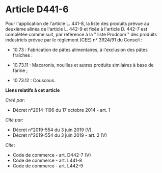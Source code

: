 # Article D441-6

Pour l'application de l'article L. 441-8, la liste des produits prévue au deuxième alinéa de l'article L. 442-9 et fixée à
l'article D. 442-7 est complétée comme suit, par référence à la " liste Prodcom " des produits industriels prévue par le
règlement (CEE) n° 3924/91 du Conseil :

- 10.73 : Fabrication de pâtes alimentaires, à l'exclusion des pâtes fraîches :

- 10.73.11 : Macaronis, nouilles et autres produits similaires à base de farine ;

- 10.73.12 : Couscous.

**Liens relatifs à cet article**

_Créé par_:

  - Décret n°2014-1196 du 17 octobre 2014 - art. 1

_Cité par_:

  - Décret n°2019-554 du 3 juin 2019 (V)
  - Décret n°2019-554 du 3 juin 2019 - art. 2 (V)

_Cite_:

  - Code de commerce - art. D442-7 (V)
  - Code de commerce - art. L441-8
  - Code de commerce - art. L442-9
